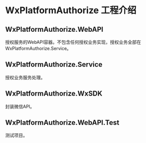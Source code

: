 # WxPlatformAuthorize 工程介绍

## WxPlatformAuthorize.WebAPI
授权服务的WebAPI容器。不包含任何授权业务实现，授权业务全部在WxPlatformAuthorize.Service。
## WxPlatformAuthorize.Service
授权业务服务处理。
## WxPlatformAuthorize.WxSDK
封装微信API。
## WxPlatformAuthorize.WebAPI.Test
测试项目。